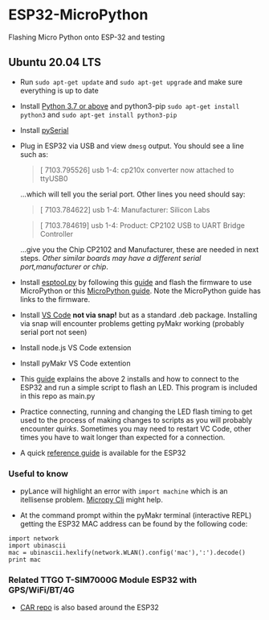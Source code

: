 # ESP32-MicroPython
Flashing Micro Python onto ESP-32 and testing

## Ubuntu 20.04 LTS
 - Run `sudo apt-get update` and `sudo apt-get upgrade` and make sure everything is up to date
 - Install [Python 3.7 or above](https://www.python.org/downloads/) and python3-pip
   `sudo apt-get install python3` and `sudo apt-get install python3-pip` 
 - Install [pySerial](https://pyserial.readthedocs.io/en/latest/pyserial.html)
 - Plug in ESP32 via USB and view `dmesg` output. You should see a line such as:

   > [ 7103.795526] usb 1-4: cp210x converter now attached to ttyUSB0

   ...which will tell you the serial port. Other lines you need should say:
   
   > [ 7103.784622] usb 1-4: Manufacturer: Silicon Labs

   > [ 7103.784619] usb 1-4: Product: CP2102 USB to UART Bridge Controller
   
   ...give you the Chip CP2102 and Manufacturer, these are needed in next steps. *Other similar boards may have a different serial port,manufacturer or chip*.

 - Install [esptool.py](https://github.com/espressif/esptool) by following this [guide](https://randomnerdtutorials.com/flashing-micropython-firmware-esptool-py-esp32-esp8266/) and flash the firmware to use MicroPython or this [MicroPython guide](https://micropython.org/download/esp32/). Note the MicroPython guide has links to the firmware. 
 - Install [VS Code](https://code.visualstudio.com/download) **not via snap!** but as a standard .deb package. Installing via snap will encounter problems getting pyMakr working (probably serial port not seen)
 - Install node.js VS Code extension
 - Install pyMakr VS Code extention
 - This [guide](https://randomnerdtutorials.com/micropython-esp32-esp8266-vs-code-pymakr/) explains the above 2 installs and how to connect to the ESP32 and run a simple script to flash an LED. This program is included in this repo as main.py
 - Practice connecting, running and changing the LED flash timing to get used to the process of making changes to scripts as you will probably encounter *quirks*. Sometimes you may need to restart VC Code, other times you have to wait longer than expected for a connection.
 - A quick [reference guide](https://docs.micropython.org/en/latest/esp32/quickref.html) is available for the ESP32 

 ### Useful to know
 - pyLance will highlight an error with `import machine` which is an itellisense problem. [Micropy Cli](https://github.com/BradenM/micropy-cli) might help.

 - At the command prompt within the pyMakr terminal (interactive REPL) getting the ESP32 MAC address can be found by the following code:

```
import network
import ubinascii
mac = ubinascii.hexlify(network.WLAN().config('mac'),':').decode()
print mac
```

### Related TTGO T-SIM7000G Module ESP32 with GPS/WiFi/BT/4G
- [CAR repo](https://github.com/18684092/CAR) is also based around the ESP32